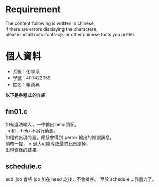 # Requirement
The content following is written in chinese,  
if there are errors displaying the characters,  
please install noto-fonts-cjk or other chinese fonts you prefer.  
  
# 個人資料
- 系級：化學系
- 學號：40742205S
- 姓名：賴勇典
  
**以下是各程式的介紹**  
  
## fin01.c
如有違法輸入，一律輸出 help 資訊。  
-h 和 --help 不另行偵測。  
如程式出現問題，應該會得到 perror 輸出的錯誤訊息。  
順帶一提， n 過大可能導致最終比例跑掉，  
出現奇怪的結果。  
  
## schedule.c
add_job 會將 job 加在 head 之後，不會排序。
至於 schedule ...我盡力了。